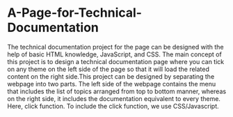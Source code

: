 # A-Page-for-Technical-Documentation
The technical documentation project for the page can be designed with the help of basic HTML knowledge, JavaScript, and
CSS. The main concept of this project is to design a technical documentation page where you can tick on any theme on the left
side of the page so that it will load the related content on the right side.This project can be designed by separating the webpage
into two parts. The left side of the webpage contains the menu that includes the list of topics arranged from top to bottom
manner, whereas on the right side, it includes the documentation equivalent to every theme. Here, click function. To include the
click function, we use CSS/Javascript.
